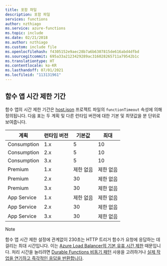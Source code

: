 ```yaml
---
title: 포함 파일
description: 포함 파일
services: functions
author: nzthiago
ms.service: azure-functions
ms.topic: include
ms.date: 02/21/2018
ms.author: nzthiago
ms.custom: include file
ms.openlocfilehash: f4305152e9aec28b7a6b6307815de616abd4dfbd
ms.sourcegitcommit: 695a33a2123429289ac316028265711a79542b1c
ms.translationtype: HT
ms.contentlocale: ko-KR
ms.lasthandoff: 07/01/2021
ms.locfileid: "113131961"
---
```

## <a name="function-app-timeout-duration"></a><a name="timeout"></a>함수 앱 시간 제한 기간 

함수 앱의 시간 제한 기간은 [host.json](../articles/azure-functions/functions-host-json.md#functiontimeout) 프로젝트 파일의 `functionTimeout` 속성에 의해 정의됩니다. 다음 표는 두 계획 및 다른 런타임 버전에 대한 기본 및 최댓값을 분 단위로 보여줍니다.

| 계획 | 런타임 버전 | 기본값 | 최대 |
|------|---------|---------|---------|
| Consumption | 1.x | 5 | 10 |
| Consumption | 2.x | 5 | 10 |
| Consumption | 3.x | 5 | 10 |
| Premium | 1.x | 제한 없음 | 제한 없음 |
| Premium | 2.x | 30 | 제한 없음 |
| Premium | 3.x | 30 | 제한 없음 |
| App Service | 1.x | 제한 없음 | 제한 없음 |
| App Service | 2.x | 30 | 제한 없음 |
| App Service | 3.x | 30 | 제한 없음 |

> [!NOTE] 
> 함수 앱 시간 제한 설정에 관계없이 230초는 HTTP 트리거 함수가 요청에 응답하는 데 걸리는 최대 시간입니다. 이는 [Azure Load Balancer의 기본 유휴 시간 제한](../articles/app-service/faq-availability-performance-application-issues.yml#why-does-my-request-time-out-after-230-seconds-) 때문입니다. 처리 시간을 늘리려면 [Durable Functions 비동기 패턴](../articles/azure-functions/durable/durable-functions-overview.md#async-http) 사용을 고려하거나 [실제 작업을 연기하고 즉각적인 응답을 반환합니다](../articles/azure-functions/functions-best-practices.md#avoid-long-running-functions).
